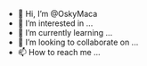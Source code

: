 - 👋 Hi, I’m @OskyMaca
- 👀 I’m interested in ...
- 🌱 I’m currently learning ...
- 💞️ I’m looking to collaborate on ...
- 📫 How to reach me ...

<!---
OskyMaca/OskyMaca is a ✨ special ✨ repository because its `README.md` (this file) appears on your GitHub profile.
You can click the Preview link to take a look at your changes.
--->
